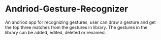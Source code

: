 # Andriod-Gesture-Recognizer
 An andriod app for recognizing gestures, user can draw a gesture and get the top three matches from the gestures in library. The gestures in the library can be added, edited, deleted or renamed.
 
